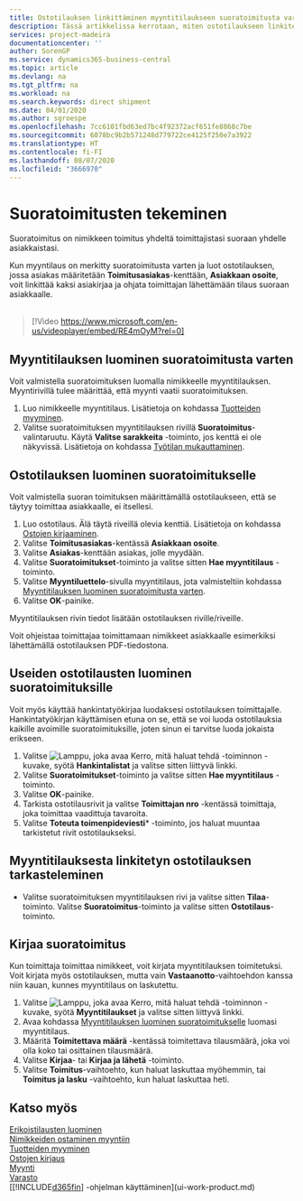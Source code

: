 ```yaml
---
title: Ostotilauksen linkittäminen myyntitilaukseen suoratoimitusta varten | Microsoft Docs
description: Tässä artikkelissa kerrotaan, miten ostotilaukseen linkitetty myyntitilaus luodaan. Näin toimitus voidaan tehdä suoraan toimittajalta asiakkaalle.
services: project-madeira
documentationcenter: ''
author: SorenGP
ms.service: dynamics365-business-central
ms.topic: article
ms.devlang: na
ms.tgt_pltfrm: na
ms.workload: na
ms.search.keywords: direct shipment
ms.date: 04/01/2020
ms.author: sgroespe
ms.openlocfilehash: 7cc6101fbd63ed7bc4f92372acf651fe8868c7be
ms.sourcegitcommit: 6078bc9b2b571248d779722ce4125f250e7a3922
ms.translationtype: HT
ms.contentlocale: fi-FI
ms.lasthandoff: 08/07/2020
ms.locfileid: "3666970"
---
```

# <a name="make-drop-shipments"></a>Suoratoimitusten tekeminen
Suoratoimitus on nimikkeen toimitus yhdeltä toimittajistasi suoraan yhdelle asiakkaistasi.

Kun myyntilaus on merkitty suoratoimitusta varten ja luot ostotilauksen, jossa asiakas määritetään **Toimitusasiakas**-kenttään, **Asiakkaan osoite**, voit linkittää kaksi asiakirjaa ja ohjata toimittajan lähettämään tilaus suoraan asiakkaalle.
<br><br>  
  
> [!Video https://www.microsoft.com/en-us/videoplayer/embed/RE4mOyM?rel=0]

## <a name="to-create-a-sales-order-for-drop-shipment"></a>Myyntitilauksen luominen suoratoimitusta varten
Voit valmistella suoratoimituksen luomalla nimikkeelle myyntitilauksen. Myyntirivillä tulee määrittää, että myynti vaatii suoratoimituksen.

1. Luo nimikkeelle myyntitilaus. Lisätietoja on kohdassa [Tuotteiden myyminen](sales-how-sell-products.md).
2. Valitse suoratoimituksen myyntitilauksen rivillä **Suoratoimitus**-valintaruutu. Käytä **Valitse sarakkeita** -toiminto, jos kenttä ei ole näkyvissä. Lisätietoja on kohdassa [Työtilan mukauttaminen](ui-personalization-user.md).

## <a name="to-create-the-purchase-order-for-drop-shipment"></a>Ostotilauksen luominen suoratoimitukselle
Voit valmistella suoran toimituksen määrittämällä ostotilaukseen, että se täytyy toimittaa asiakkaalle, ei itsellesi.

1. Luo ostotilaus. Älä täytä riveillä olevia kenttiä. Lisätietoja on kohdassa [Ostojen kirjaaminen](purchasing-how-record-purchases.md).
2. Valitse **Toimitusasiakas**-kentässä **Asiakkaan osoite**.
3. Valitse **Asiakas**-kenttään asiakas, jolle myydään.
3. Valitse **Suoratoimitukset**-toiminto ja valitse sitten **Hae myyntitilaus** -toiminto.
4. Valitse **Myyntiluettelo**-sivulla myyntitilaus, jota valmisteltiin kohdassa [Myyntitilauksen luominen suoratoimitusta varten](sales-how-drop-shipment.md#to-create-a-sales-order-for-drop-shipment).
5. Valitse **OK**-painike.

Myyntitilauksen rivin tiedot lisätään ostotilauksen riville/riveille.

Voit ohjeistaa toimittajaa toimittamaan nimikkeet asiakkaalle esimerkiksi lähettämällä ostotilauksen PDF-tiedostona.     

## <a name="to-create-multiple-purchase-orders-for-drop-shipments"></a>Useiden ostotilausten luominen suoratoimituksille
Voit myös käyttää hankintatyökirjaa luodaksesi ostotilauksen toimittajalle. Hankintatyökirjan käyttämisen etuna on se, että se voi luoda ostotilauksia kaikille avoimille suoratoimituksille, joten sinun ei tarvitse luoda jokaista erikseen.

1. Valitse ![Lamppu, joka avaa Kerro, mitä haluat tehdä -toiminnon](media/ui-search/search_small.png "Kerro, mitä haluat tehdä") -kuvake, syötä **Hankintalistat** ja valitse sitten liittyvä linkki.
2. Valitse **Suoratoimitukset**-toiminto ja valitse sitten **Hae myyntitilaus** -toiminto.
3. Valitse **OK**-painike.
4. Tarkista ostotilausrivit ja valitse **Toimittajan nro** -kentässä toimittaja, joka toimittaa vaadittuja tavaroita. 
5. Valitse **Toteuta toimenpideviesti*** -toiminto, jos haluat muuntaa tarkistetut rivit ostotilaukseksi.

## <a name="to-view-the-linked-purchase-order-from-the-sales-order"></a>Myyntitilauksesta linkitetyn ostotilauksen tarkasteleminen
* Valitse suoratoimituksen myyntitilauksen rivi ja valitse sitten **Tilaa**-toiminto. Valitse **Suoratoimitus**-toiminto ja valitse sitten **Ostotilaus**-toiminto.

## <a name="to-post-a-drop-shipment"></a>Kirjaa suoratoimitus
Kun toimittaja toimittaa nimikkeet, voit kirjata myyntitilauksen toimitetuksi. Voit kirjata myös ostotilauksen, mutta vain **Vastaanotto**-vaihtoehdon kanssa niin kauan, kunnes myyntitilaus on laskutettu.

1. Valitse ![Lamppu, joka avaa Kerro, mitä haluat tehdä -toiminnon](media/ui-search/search_small.png "Kerro, mitä haluat tehdä") -kuvake, syötä **Myyntitilaukset** ja valitse sitten liittyvä linkki.
2. Avaa kohdassa [Myyntitilauksen luominen suoratoimitukselle](sales-how-drop-shipment.md#to-create-a-sales-order-for-drop-shipment) luomasi myyntitilaus.
3. Määritä **Toimitettava määrä** -kentässä toimitettava tilausmäärä, joka voi olla koko tai osittainen tilausmäärä.
4. Valitse **Kirjaa**- tai **Kirjaa ja lähetä** -toiminto.
5. Valitse **Toimitus**-vaihtoehto, kun haluat laskuttaa myöhemmin, tai **Toimitus ja lasku** -vaihtoehto, kun haluat laskuttaa heti.

## <a name="see-also"></a>Katso myös
[Erikoistilausten luominen](sales-how-to-create-special-orders.md)  
[Nimikkeiden ostaminen myyntiin](purchasing-how-purchase-products-sale.md)  
[Tuotteiden myyminen](sales-how-sell-products.md)  
[Ostojen kirjaus](purchasing-how-record-purchases.md)  
[Myynti](sales-manage-sales.md)  
[Varasto](inventory-manage-inventory.md)  
[[!INCLUDE[d365fin](includes/d365fin_md.md)] -ohjelman käyttäminen](ui-work-product.md)
